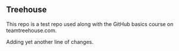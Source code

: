 ## Treehouse

This repo is a test repo used along with the GitHub basics course on teamtreehouse.com.

Adding yet another line of changes.

